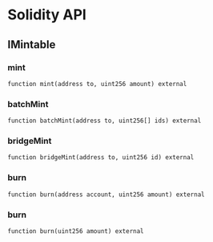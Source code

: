 # Solidity API

## IMintable

### mint

```solidity
function mint(address to, uint256 amount) external
```

### batchMint

```solidity
function batchMint(address to, uint256[] ids) external
```

### bridgeMint

```solidity
function bridgeMint(address to, uint256 id) external
```

### burn

```solidity
function burn(address account, uint256 amount) external
```

### burn

```solidity
function burn(uint256 amount) external
```

